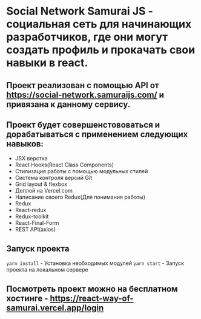 # Social Network Samurai JS - социальная сеть для начинающих разработчиков, где они могут создать профиль и прокачать свои навыки в react.
## Проект реализован с помощью API от https://social-network.samuraijs.com/ и привязана к данному сервису.
## Проект будет совершенстововаться и дорабатываться с применением следующих навыков:
- JSX верстка
- React Hooks(React Class Components)
- Стилизация работы с помощью модульных стилей
- Система контроля версий Git
- Grid layout & flexbox
- Деплой на Vercel.com
- Написание своего Redux(Для понимания работы)
- Redux
- React-redux
- Redux-toolkit
- React-Final-Form
- REST API(axios)
## Запуск проекта
`yarn install` - Установка необходимых модулей
`yarn start` - Запуск проекта на локальном сервере
## Посмотреть проект можно на бесплатном хостинге - https://react-way-of-samurai.vercel.app/login
